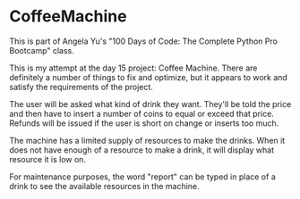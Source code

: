 # CoffeeMachine

This is part of Angela Yu's "100 Days of Code: The Complete Python Pro Bootcamp" class. 

This is my attempt at the day 15 project: Coffee Machine. There are definitely a number of things to fix and
optimize, but it appears to work and satisfy the requirements of the project.

The user will be asked what kind of drink they want. They'll be told the price and then have to insert a number
of coins to equal or exceed that price. Refunds will be issued if the user is short on change or inserts too much.

The machine has a limited supply of resources to make the drinks. When it does not have enough of a resource to 
make a drink, it will display what resource it is low on.

For maintenance purposes, the word "report" can be typed in place of a drink to see the available resources
in the machine.
